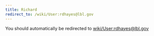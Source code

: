 ```yaml
---
title: Richard
redirect_to: /wiki/User:rdhayes@lbl.gov
---
```


You should automatically be redirected to [wiki/User:rdhayes@lbl.gov](User:rdhayes@lbl.gov)
